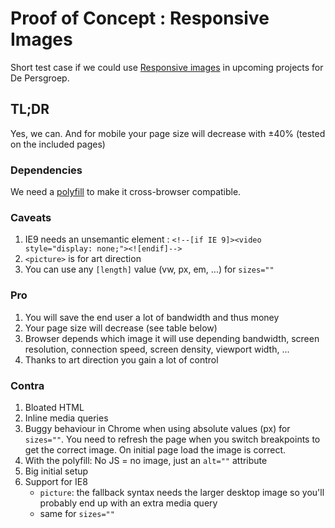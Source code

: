 # Proof of Concept : Responsive Images

Short test case if we could use [Responsive images](https://dev.opera.com/articles/responsive-images/) in upcoming projects for De Persgroep.

## TL;DR

Yes, we can. And for mobile your page size will decrease with ±40% (tested on the included pages)

### Dependencies

We need a [polyfill](http://scottjehl.github.io/picturefill/) to make it cross-browser compatible.

### Caveats

1. IE9 needs an unsemantic element : `<!--[if IE 9]><video style="display: none;"><![endif]-->`
2. `<picture>` is for art direction
3. You can use any `[length]` value (vw, px, em, ...) for `sizes=""`

### Pro

1. You will save the end user a lot of bandwidth and thus money
2. Your page size will decrease (see table below)
3. Browser depends which image it will use depending bandwidth, screen resolution, connection speed, screen density, viewport width, ...
4. Thanks to art direction you gain a lot of control

### Contra

1. Bloated HTML
2. Inline media queries
3. Buggy behaviour in Chrome when using absolute values (px) for `sizes=""`. You need to refresh the page when you switch breakpoints to get the correct image. On initial page load the image is correct.
4. With the polyfill: No JS = no image, just an `alt=""` attribute
5. Big initial setup
6. Support for IE8
	* `picture`: the fallback syntax needs the larger desktop image so you'll probably end up with an extra media query
	* same for `sizes=""`



